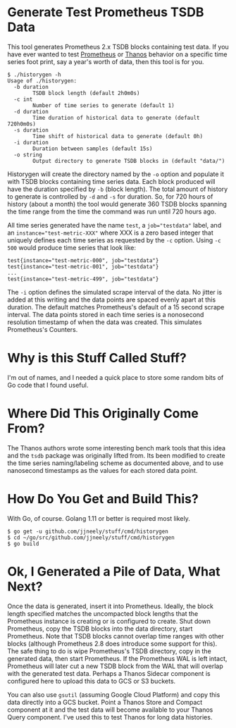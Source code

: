 Generate Test Prometheus TSDB Data
==================================

This tool generates Prometheus 2.x TSDB blocks containing test data.  If you
have ever wanted to test [Prometheus][1] or [Thanos][2] behavior on a specific
time series foot print, say a year's worth of data, then this tool is for you.

    $ ./historygen -h
    Usage of ./historygen:
      -b duration
            TSDB block length (default 2h0m0s)
      -c int
            Number of time series to generate (default 1)
      -d duration
            Time duration of historical data to generate (default 720h0m0s)
      -s duration
            Time shift of historical data to generate (default 0h)
      -i duration
            Duration between samples (default 15s)
      -o string
            Output directory to generate TSDB blocks in (default "data/")

Historygen will create the directory named by the `-o` option and populate
it with TSDB blocks containing time series data.  Each block produced will
have the duration specified by `-b` (block length).  The total amount of
history to generate is controlled by `-d` and `-s` for duration.  So, for 720 hours
of history (about a month) the tool would generate 360 TSDB blocks spanning
the time range from the time the command was run until 720 hours ago.

All time series generated have the name `test`, a `job="testdata"` label,
and an `instance="test-metric-XXX"` where XXX is a zero based integer that
uniquely defines each time series as requested by the `-c` option.  Using
`-c 500` would produce time series that look like:

    test{instance="test-metric-000", job="testdata"}
    test{instance="test-metric-001", job="testdata"}
    ...
    test{instance="test-metric-499", job="testdata"}

The `-i` option defines the simulated scrape interval of the data.  No jitter
is added at this writing and the data points are spaced evenly apart at this
duration.  The default matches Prometheus's default of a 15 second scrape
interval.  The data points stored in each time series is a nonosecond
resolution timestamp of when the data was created.  This simulates Prometheus's
Counters.

Why is this Stuff Called Stuff?
===============================

I'm out of names, and I needed a quick place to store some random bits of
Go code that I found useful.

Where Did This Originally Come From?
====================================

The Thanos authors wrote some interesting bench mark tools that this idea
and the `tsdb` package was originally lifted from.  Its been modified to
create the time series naming/labeling scheme as documented above, and to
use nanosecond timestamps as the values for each stored data point.

How Do You Get and Build This?
==============================

With Go, of course.  Golang 1.11 or better is required most likely.

    $ go get -u github.com/jjneely/stuff/cmd/historygen
    $ cd ~/go/src/github.com/jjneely/stuff/cmd/historygen
    $ go build

Ok, I Generated a Pile of Data, What Next?
==========================================

Once the data is generated, insert it into Prometheus.  Ideally, the block
length specified matches the uncompacted block lengths that the Prometheus
instance is creating or is configured to create.  Shut down Prometheus,
copy the TSDB blocks into the data directory, start Prometheus.  Note that
TSDB blocks cannot overlap time ranges with other blocks (although Prometheus
2.8 does introduce some support for this).  The safe thing to do is wipe
Prometheus's TSDB directory, copy in the generated data, then start
Prometheus.  If the Prometheus WAL is left intact, Prometheus will later cut
a new TSDB block from the WAL that will overlap with the generated test data.
Perhaps a Thanos Sidecar component is configured here to upload this data to
GCS or S3 buckets.

You can also use `gsutil` (assuming Google Cloud Platform) and copy this data
directly into a GCS bucket.  Point a Thanos Store and Compact component at it
and the test data will become available to your Thanos Query component.  I've
used this to test Thanos for long data histories.

[1]: https://prometheus.io/
[2]: https://github.com/improbable-eng/thanos
